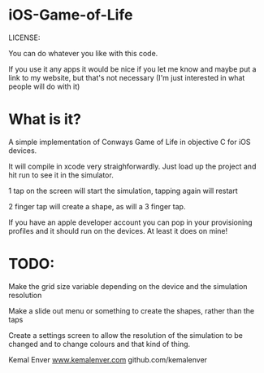 iOS-Game-of-Life
================

LICENSE:

You can do whatever you like with this code.  

If you use it any apps it would be nice if you let me know and maybe put a link to my 
website, but that's not necessary (I'm just interested in what people will do with it)


What is it?
===========

A simple implementation of Conways Game of Life in objective C for iOS devices.

It will compile in xcode very straighforwardly.  Just load up the project and hit run to see it in the simulator.

1 tap on the screen will start the simulation, tapping again will restart

2 finger tap will create a shape, as will a 3 finger tap.

If you have an apple developer account you can pop in your provisioning profiles and it should run on the devices.
At least it does on mine!

TODO:
=====

Make the grid size variable depending on the device and the simulation resolution

Make a slide out menu or something to create the shapes, rather than the taps

Create a settings screen to allow the resolution of the simulation to be changed and to change colours 
and that kind of thing.

Kemal Enver
www.kemalenver.com
github.com/kemalenver

